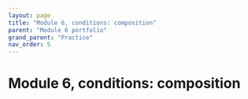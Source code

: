 ```yaml
---
layout: page
title: "Module 6, conditions: composition"
parent: "Module 6 portfolio"
grand_parent: "Practice"
nav_order: 5
---
```



# Module 6, conditions: composition 

